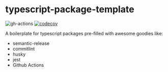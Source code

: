 # typescript-package-template

![gh-actions](https://github.com/rpidanny/typescript-package-template/workflows/CI/badge.svg) [![codecov](https://codecov.io/gh/rpidanny/typescript-package-template/branch/main/graph/badge.svg?token=UCCA6D6JCB)](https://codecov.io/gh/rpidanny/typescript-package-template)

A boilerplate for typescript packages pre-filled with awesome goodies like:

* semantic-release
* commitlint
* husky
* jest
* Github Actions
